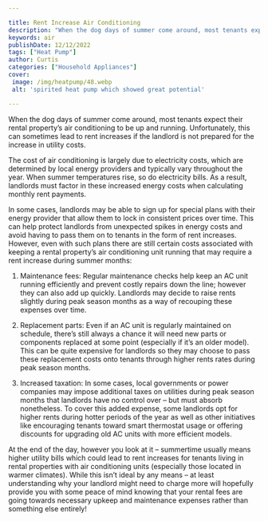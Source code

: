 ```yaml
---

title: Rent Increase Air Conditioning
description: "When the dog days of summer come around, most tenants expect their rental property’s air conditioning to be up and running. Unfort...you wont regret reading on"
keywords: air
publishDate: 12/12/2022
tags: ["Heat Pump"]
author: Curtis
categories: ["Household Appliances"]
cover: 
 image: /img/heatpump/48.webp
 alt: 'spirited heat pump which showed great potential'

---
```


When the dog days of summer come around, most tenants expect their rental property’s air conditioning to be up and running. Unfortunately, this can sometimes lead to rent increases if the landlord is not prepared for the increase in utility costs. 

The cost of air conditioning is largely due to electricity costs, which are determined by local energy providers and typically vary throughout the year. When summer temperatures rise, so do electricity bills. As a result, landlords must factor in these increased energy costs when calculating monthly rent payments. 

In some cases, landlords may be able to sign up for special plans with their energy provider that allow them to lock in consistent prices over time. This can help protect landlords from unexpected spikes in energy costs and avoid having to pass them on to tenants in the form of rent increases. However, even with such plans there are still certain costs associated with keeping a rental property’s air conditioning unit running that may require a rent increase during summer months: 

1) Maintenance fees: Regular maintenance checks help keep an AC unit running efficiently and prevent costly repairs down the line; however they can also add up quickly. Landlords may decide to raise rents slightly during peak season months as a way of recouping these expenses over time. 

2) Replacement parts: Even if an AC unit is regularly maintained on schedule, there’s still always a chance it will need new parts or components replaced at some point (especially if it’s an older model). This can be quite expensive for landlords so they may choose to pass these replacement costs onto tenants through higher rents rates during peak season months. 

3) Increased taxation: In some cases, local governments or power companies may impose additional taxes on utilities during peak season months that landlords have no control over – but must absorb nonetheless. To cover this added expense, some landlords opt for higher rents during hotter periods of the year as well as other initiatives like encouraging tenants toward smart thermostat usage or offering discounts for upgrading old AC units with more efficient models. 

At the end of the day, however you look at it – summertime usually means higher utility bills which could lead to rent increases for tenants living in rental properties with air conditioning units (especially those located in warmer climates). While this isn’t ideal by any means – at least understanding why your landlord might need to charge more will hopefully provide you with some peace of mind knowing that your rental fees are going towards necessary upkeep and maintenance expenses rather than something else entirely!
